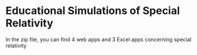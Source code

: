 # Educational Simulations of Special Relativity
In the zip file, you can find 4 web apps and 3 Excel apps concerning special relativity
